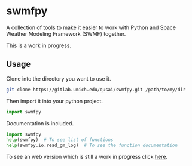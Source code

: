swmfpy
======

A collection of tools to make it easier to work with Python and Space Weather Modeling Framework (SWMF) together.

This is a work in progress.

Usage
-----

Clone into the directory you want to use it.

```bash
git clone https://gitlab.umich.edu/qusai/swmfpy.git /path/to/my/dir
```

Then import it into your python project.

```python
import swmfpy
```

Documentation is included.

```python
import swmfpy
help(swmfpy)  # To see list of functions
help(swmfpy.io.read_gm_log)  # To see the function documentation
```

To see an web version which is still a work in progress click [here](doc/html/index.html).
